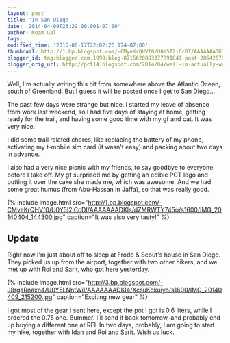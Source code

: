 ```yaml
---
layout: post
title: 'In San Diego '
date: '2014-04-09T23:29:00.001-07:00'
author: Noam Gal
tags:
modified_time: '2015-06-17T22:02:26.174-07:00'
thumbnail: http://1.bp.blogspot.com/-CMyeKrQHVf0/U0Y5I2iCcDI/AAAAAAADKls/dZMRWTY745o/s72-c/IMG_20140404_144300.jpg
blogger_id: tag:blogger.com,1999:blog-8715620883377891841.post-2864267056391808629
blogger_orig_url: http://pct14.blogspot.com/2014/04/well-im-actually-writing-this-bit-from.html
---
```

Well, I'm actually writing this bit from somewhere above the Atlantic Ocean, south of Greenland. But I guess it will be posted once I get to San Diego...

The past few days were strange but nice. I started my leave of absence from work last weekend, so I had five days of staying at home, getting ready for the trail, and having some good time with my gf and cat. It was very nice.

I did some trail related chores, like replacing the battery of my phone, activating my t-mobile sim card (it wasn't easy) and packing about two days in advance.

I also had a very nice picnic with my friends, to say goodbye to everyone before I take off. My gf surprised me by getting an edible PCT logo and putting it over the cake she made me, which was awesome. And we had some great humus (from Abu-Hassan in Jaffa), so that was really good.

{% include image.html src="http://1.bp.blogspot.com/-CMyeKrQHVf0/U0Y5I2iCcDI/AAAAAAADKls/dZMRWTY745o/s1600/IMG_20140404_144300.jpg" caption="It was also very tasty!" %}

Update
---
Right now I'm just about off to sleep at Frodo & Scout's house in San Diego. They picked us up from the airport, together with two other hikers, and we met up with Roi and Sarit, who got here yesterday.

{% include image.html src="http://3.bp.blogspot.com/-J8rgaRnaxn4/U0Y5LNntWiI/AAAAAAADKl4/XcsuKdkuiyo/s1600/IMG_20140409_215200.jpg" caption="Exciting new gear" %}

I got most of the gear I sent here, except the pot I got is 0.6 liters, while I ordered the 0.75 one. Bummer. I'll send it back tomorrow, and probably end up buying a different one at REI.
In two days, probably, I am going to start my hike, together with [Idan] and [Roi and Sarit]. Wish us luck.

[Idan]: http://idanpct14.blogspot.com/
[Roi and Sarit]: http://our-pct-2014.blogspot.com/
